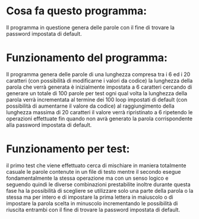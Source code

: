 # Cosa fa questo programma:
Il programma in questione genera delle parole 
con il fine di trovare la password impostata di default.
# 
# Funzionamento del programma:
Il programma genera delle parole di una lunghezza compresa tra
i 6 ed i 20 caratteri (con possibilità di modificarne i valori 
da codice) la lunghezza della parola che verrà generata è 
inizialmente impostata a 6 caratteri cercando di generare un 
totale di 100 parole per test ogni qual volta la lunghezza 
della parola verrà incrementata al termine dei 100 loop 
impostati di default (con possibilità di aumentarne il valore 
da codice) al raggiungimento della lunghezza massima di 20
caratteri il valore verrà ripristinato a 6 ripetendo le
operazioni effettuate fin quando non avrà generato la parola 
corrispondente alla password impostata di default.
# 
# Funzionamento per test:
il primo test che viene effettuato cerca di mischiare 
in maniera totalmente casuale le parole contenute in un file 
di testo mentre il secondo esegue fondamentalmente la stessa 
operazione ma con un senso logico e seguendo quindi le diverse 
combinazioni prestabilite inoltre durante questa fase 
ha la possibilità di scegliere se utilizzare solo una parte 
della parola o la stessa ma per intero e di impostare la prima 
lettera in maiuscolo o di impostare la parola scelta in 
minuscolo incrementando le possibilità di riuscita entrambi 
con il fine di trovare la password impostata di default.
